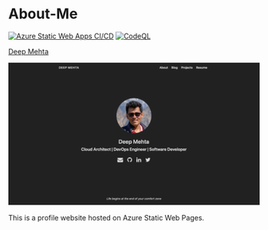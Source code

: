 # About-Me

[![Azure Static Web Apps CI/CD](https://github.com/deep-mm/About-Me/actions/workflows/azure-static-web-apps-victorious-dune-0624ace0f.yml/badge.svg)](https://github.com/deep-mm/About-Me/actions/workflows/azure-static-web-apps-victorious-dune-0624ace0f.yml)
[![CodeQL](https://github.com/deep-mm/About-Me/actions/workflows/codeql-analysis.yml/badge.svg)](https://github.com/deep-mm/About-Me/actions/workflows/codeql-analysis.yml)

[Deep Mehta](https://deepmehta.co.in)

![Profile Page](site/static/images/frontpage.png)

This is a profile website hosted on Azure Static Web Pages.
